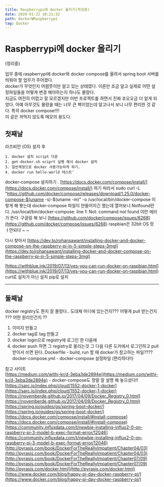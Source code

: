 ```yaml
---
title: Raspberrypi에 docker 올리기(작성중)
date: 2020-01-22 18:21:32
path: dockerWRaspberrypi
tag: Docker
---
```


# Raspberrypi에 docker 올리기

(정리중)

업무 중에 raspberrypi에 docker와 docker compose를 올려서 spring boot 서버를 띄워야 할 업무가 주어졌다.<br>
docker가 무엇인지 어렴풋이만 알고 있는 상태였다. 이론만 조금 알고 실제로 어떤 설정파일들을 어떻게 변경 해야하는지 하나도 몰랐다.<br>
지금도 여전히 어렵고 잘 모르겠지만 이번 프로젝트를 하면서 진짜 조오오금 더 알게 되었다. 아예 아무것도 몰랐을 때는 너무 큰 벽이었는데
알고나서 보니 너무 편리한 것 같다. 특히 docker compose!!!!<br>
이 글은 까먹지 않도록 메모의 용도다.<br>

## 첫째날

라즈비안 (OS) 설치 후

    1. docker 설치 script 다운
    2. get-docker.sh sciprt 실행 해서 docker 설치
    3. 일반계정으로 docker 사용가능하게 하기.
    4. docker run hello-world 테스트'

docker-compose 설치하기 .
[https://docs.docker.com/compose/install/](https://docs.docker.com/compose/install/)
여기 따라서
sudo curl -L "https://github.com/docker/compose/releases/download/1.25.0/docker-compose-$(uname -s)-\$(uname -m)" -o /usr/local/bin/docker-compose
이렇게 해 봣는데 docker-compose 파일이 만들어지긴 했는데 열어보니 Notfound란다.
/usr/local/bin/docker-compose: line 1: Not: command not found 이란 에러가 뜬다.
구글링 해 보니
[https://github.com/docker/compose/issues/6268](https://github.com/docker/compose/issues/6268)
raspbian은 32bit OS 랏 ㅓ안되다`~ ~

다시 찾아서
[https://dev.to/rohansawant/installing-docker-and-docker-compose-on-the-raspberry-pi-in-5-simple-steps-3mgl](https://dev.to/rohansawant/installing-docker-and-docker-compose-on-the-raspberry-pi-in-5-simple-steps-3mgl)

[https://withblue.ink/2019/07/13/yes-you-can-run-docker-on-raspbian.html](https://withblue.ink/2019/07/13/yes-you-can-run-docker-on-raspbian.html)
curl로 설치가 아닌 설치 pip로 설치

---

## 둘째날

docker registry도 뭔지 잘 몰랐다.. 도대체 어디에 있는건지??? 어떻게 pull 받는건지 ??? 어떤 원리인건지 ??

1. 이미지 만들고
2. docker tag로 tag 만들고
3. docker login으로 registry에 로그인 한 다음에
4. docker push 하면 그 registry로 올리는것
   그 다음 다른 도커에서 로그인하고 pull 받아서 쓰면 된다.
   Dockerfile - build, run 할 때 docker가 참고하는 파일????<br>
   docker-compose.yml - docker-compose 설정파일 (편리하다!!)<br>

참고 사이트<br>
[https://medium.com/withj-kr/d-3eba3de2894e](https://medium.com/withj-kr/d-3eba3de2894e) - docker-compose도 정말 잘 설명 해 놓으셨다!!<br>
[https://sarc.io/index.php/cloud/1552-docker-1-docker](https://sarc.io/index.php/cloud/1552-docker-1-docker)<br>
[https://novemberde.github.io/2017/04/09/Docker_Registry_0.html](https://novemberde.github.io/2017/04/09/Docker_Registry_0.html)<br>
[https://spring.io/guides/gs/spring-boot-docker/](https://spring.io/guides/gs/spring-boot-docker/)<br>
[https://docs.docker.com/compose/install/#install-compose](https://docs.docker.com/compose/install/#install-compose)<br>
[https://community.influxdata.com/t/newbie-installing-influx2-0-on-raspberry-pi-3-model-b-exec-format-error/12046](https://community.influxdata.com/t/newbie-installing-influx2-0-on-raspberry-pi-3-model-b-exec-format-error/12046)<br>
[http://pyrasis.com/book/DockerForTheReallyImpatient/Chapter04/03](http://pyrasis.com/book/DockerForTheReallyImpatient/Chapter04/03)<br>
[http://pyrasis.com/book/DockerForTheReallyImpatient/Chapter07/09](http://pyrasis.com/book/DockerForTheReallyImpatient/Chapter07/09)<br>
[http://pyrasis.com/docker.html](http://pyrasis.com/docker.html)<br>
[https://www.docker.com/blog/happy-pi-day-docker-raspberry-pi/](https://www.docker.com/blog/happy-pi-day-docker-raspberry-pi/)<br>

